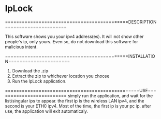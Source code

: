 # IpLock

============================================DESCRIPTION======================

This software shows you your ipv4 address(es).
It will not show other people's ip, only yours. Even so, do not download this software for malicious intent.

============================================INSTALLATION======================
1. Download the .zip
2. Extract the zip to whichever location you choose
3. Run the IpLock application.

================================================USE=========================
simply run the application, and wait for the list/singular ips to appear.
the first ip is the wireless LAN ipv4, and the second is your ETH0 ipv4.
Most of the time, the first ip is your pc ip.
after use, the application will exit automaticaly.
